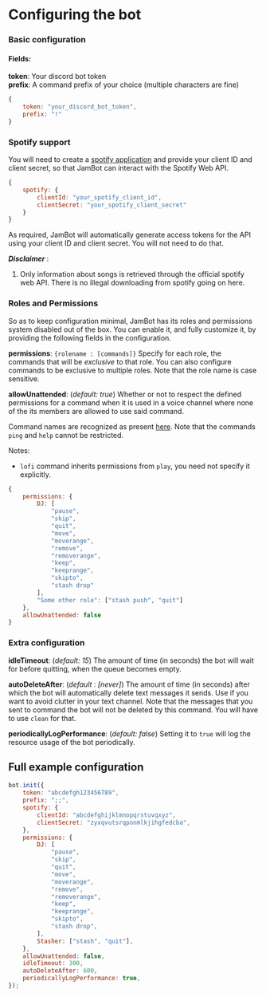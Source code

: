 # Configuring the bot

### Basic configuration

#### Fields:

**token**: Your discord bot token\
**prefix**: A command prefix of your choice (multiple characters are fine)

```js
{
    token: "your_discord_bot_token",
    prefix: "!"
}
```

### Spotify support

You will need to create a [spotify application](SPOTIFY.md) and provide your client ID and client secret, so that JamBot can interact with the Spotify Web API.

```js
{
    spotify: {
        clientId: "your_spotify_client_id",
        clientSecret: "your_spotify_client_secret"
    }
}
```

As required, JamBot will automatically generate access tokens for the API using your client ID and client secret. You will not need to do that.

**_Disclaimer_** :

1. Only information about songs is retrieved through the official spotify web API. There is no illegal downloading from spotify going on here.

### Roles and Permissions

So as to keep configuration minimal, JamBot has its roles and permissions system disabled out of the box. You can enable it, and fully customize it, by providing the following fields in the configuration.

**permissions**: `{rolename : [commands]}` Specify for each role, the commands that will be _exclusive_ to that role. You can also configure commands to be exclusive to multiple roles. Note that the role name is case sensitive.

**allowUnattended**: (_default: true_) Whether or not to respect the defined permissions for a command when it is used in a voice channel where none of the its members are allowed to use said command.

Command names are recognized as present [here](COMMANDS.md#table-of-contents). Note that the commands `ping` and `help` cannot be restricted.

Notes:

-   `lofi` command inherits permissions from `play`, you need not specify it explicitly.

```js
{
    permissions: {
        DJ: [
            "pause",
            "skip",
            "quit",
            "move",
            "moverange",
            "remove",
            "removerange",
            "keep",
            "keeprange",
            "skipto",
            "stash drop"
        ],
        "Some other role": ["stash push", "quit"]
    },
    allowUnattended: false
}
```

### Extra configuration

**idleTimeout**: (_default: 15_) The amount of time (in seconds) the bot will wait for before quitting, when the queue becomes empty.

**autoDeleteAfter**: (_default : [never]_) The amount of time (in seconds) after which the bot will automatically delete text messages it sends. Use if you want to avoid clutter in your text channel. Note that the messages that you sent to command the bot will not be deleted by this command. You will have to use `clean` for that.

**periodicallyLogPerformance**: (_default: false_) Setting it to `true` will log the resource usage of the bot periodically.

## Full example configuration

```js
bot.init({
    token: "abcdefgh123456789",
    prefix: ";;",
    spotify: {
        clientId: "abcdefghijklmnopqrstuvqxyz",
        clientSecret: "zyxqvutsrqponmlkjihgfedcba",
    },
    permissions: {
        DJ: [
            "pause",
            "skip",
            "quit",
            "move",
            "moverange",
            "remove",
            "removerange",
            "keep",
            "keeprange",
            "skipto",
            "stash drop",
        ],
        Stasher: ["stash", "quit"],
    },
    allowUnattended: false,
    idleTimeout: 300,
    autoDeleteAfter: 600,
    periodicallyLogPerformance: true,
});
```
